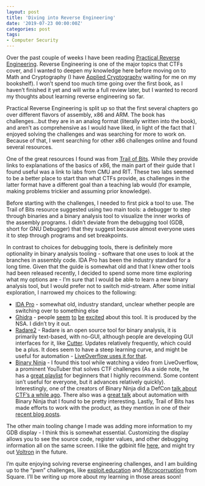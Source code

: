 ```yaml
---
layout: post
title: 'Diving into Reverse Engineering'
date: '2019-07-23 00:00:00Z'
categories: post
tags: 
- Computer Security
---
```


Over the past couple of weeks I have been reading [Practical Reverse Engineering](https://www.amazon.com/Practical-Reverse-Engineering-Reversing-Obfuscation-ebook/dp/B00IA22R2Y). Reverse Engineering is one of the major topics that CTFs cover, and I wanted to deepen my knowledge here before moving on to Math and Cryptography (I have [Applied Cryptography](https://www.schneier.com/books/applied_cryptography/) waiting for me on my bookshelf). I won’t spend too much time going over the first book, as I haven’t finished it yet and will write a full review later, but I wanted to record my thoughts about learning reverse engineering so far.

Practical Reverse Engineering is split up so that the first several chapters go over different flavors of assembly, x86 and ARM. The book has challenges...but they are in an analog format (literally written into the book), and aren’t as comprehensive as I would have liked, in light of the fact that I enjoyed solving the challenges and was searching for more to work on. Because of that, I went searching for other x86 challenges online and found several resources.

One of the great resources I found was from [Trail of Bits](https://trailofbits.github.io/ctf/vulnerabilities/binary.html). While they provide links to explanations of the basics of x86, the main part of their guide that I found useful was a link to labs from CMU and RIT. These two labs seemed to be a better place to start than what CTFs provide, as challenges in the latter format have a different goal than a teaching lab would (for example, making problems trickier and assuming prior knowledge).

Before starting with the challenges, I needed to first pick a tool to use. The Trail of Bits resource suggested using two main tools: a debugger to step through binaries and a binary analysis tool to visualize the inner works of the assembly programs. I didn’t deviate from the debugging tool (GDB, short for GNU Debugger) that they suggest because almost everyone uses it to step through programs and set breakpoints.

In contrast to choices for debugging tools, there is definitely more optionality in binary analysis tooling - software that one uses to look at the branches in assembly code. IDA Pro has been the industry standard for a long time. Given that the guide is somewhat old and that I knew other tools had been released recently, I decided to spend some more time exploring what my options are - I’m sure that I would be able to learn a new binary analysis tool, but I would prefer not to switch mid-stream. After some initial exploration, I narrowed my choices to the following:

- [IDA Pro](https://www.hex-rays.com/products/ida/) - somewhat old, industry standard, unclear whether people are switching over to something else
- [Ghidra](https://www.nsa.gov/resources/everyone/ghidra/) - people [seem](https://twitter.com/0x6d696368/status/1153016980741545984) [to](https://twitter.com/sayardiss/status/1104369455843422211) [be](https://twitter.com/windsheep_/status/1105191443520475138) [excited](https://twitter.com/ghidraninja/status/1110939643271409666) about this tool. It is produced by the NSA. I didn’t try it out.
- [Radare2](https://rada.re/r/) - Radare is an open source tool for binary analysis, it is primarily text-based, with no-GUI, although people are developing GUI interfaces for it, like [Cutter](https://github.com/radareorg/cutter). Updates relatively frequently, which could be a plus. It does seem to have a steep learning curve, and might be useful for automation - [LiveOverflow uses it for that](https://www.youtube.com/watch?v=y69uIxU0eI8).
- [Binary Ninja](https://binary.ninja/) - I found this tool while watching a video from LiveOverflow, a prominent YouTuber that solves CTF challenges (As a side note, he has a [great playlist](https://www.youtube.com/playlist?list=PLhixgUqwRTjxglIswKp9mpkfPNfHkzyeN) for beginners that I highly recommend. Some content isn’t useful for everyone, but it advances relatively quickly). Interestingly, one of the creators of Binary Ninja did a DefCon [talk about CTF’s a while ago](https://www.youtube.com/watch?v=okPWY0FeUoU). There also was a [great talk](https://www.youtube.com/watch?v=k63YMFKHJfI) about automation with Binary Ninja that I found to be pretty interesting. Lastly, Trail of Bits has made efforts to work with the product, as they mention in one of their [recent blog posts](https://blog.trailofbits.com/2019/05/30/announcing-automated-reverse-engineering-trainings/).

The other main tooling change I made was adding more information to my GDB display - I think this is somewhat essential. Customizing the display allows you to see the source code, register values, and other debugging information all on the same screen. I like the gdbinit file [here](https://github.com/cyrus-and/gdb-dashboard), and might try out [Voltron](https://github.com/snare/voltron) in the future.

I’m quite enjoying solving reverse engineering challenges, and I am building up to the “pwn” challenges, like [exploit.education](https://exploit.education/) and [Microcorruption](https://microcorruption.com/login) from Square. I’ll be writing up more about my learning in those areas soon!
